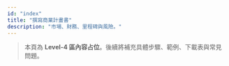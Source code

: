 ```yaml
---
id: "index"
title: "撰寫商業計畫書"
description: "市場、財務、里程碑與風險。"
---
```


> 本頁為 **Level-4 區內容占位**。後續將補充具體步驟、範例、下載表與常見問題。

